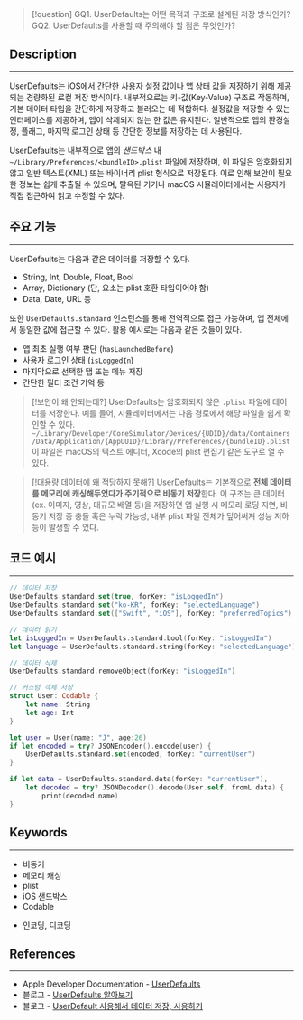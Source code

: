 >[!question] 
>GQ1. UserDefaults는 어떤 목적과 구조로 설계된 저장 방식인가?
>GQ2. UserDefaults를 사용할 때 주의해야 할 점은 무엇인가?

## Description
---
UserDefaults는 iOS에서 간단한 사용자 설정 값이나 앱 상태 값을 저장하기 위해 제공되는 경량화된 로컬 저장 방식이다. 내부적으로는 키-값(Key-Value) 구조로 작동하며, 기본 데이터 타입을 간단하게 저장하고 불러오는 데 적합하다. 설정값을 저장할 수 있는 인터페이스를 제공하며, 앱이 삭제되지 않는 한 값은 유지된다. 일반적으로 앱의 환경설정, 플래그, 마지막 로그인 상태 등 간단한 정보를 저장하는 데 사용된다.

UserDefaults는 내부적으로 앱의 *샌드박스* 내 `~/Library/Preferences/<bundleID>.plist` 파일에 저장하며, 이 파일은 암호화되지 않고 일반 텍스트(XML) 또는 바이너리 plist 형식으로 저장된다. 이로 인해 보안이 필요한 정보는 쉽게 추출될 수 있으며, 탈옥된 기기나 macOS 시뮬레이터에서는 사용자가 직접 접근하여 읽고 수정할 수 있다.

## 주요 기능
---
UserDefaults는 다음과 같은 데이터를 저장할 수 있다.

* String, Int, Double, Float, Bool
* Array, Dictionary (단, 요소는 plist 호환 타입이어야 함)
* Data, Date, URL 등

또한 `UserDefaults.standard` 인스턴스를 통해 전역적으로 접근 가능하며, 앱 전체에서 동일한 값에 접근할 수 있다. 활용 예시로는 다음과 같은 것들이 있다.

- 앱 최초 실행 여부 판단 (`hasLaunchedBefore`)    
- 사용자 로그인 상태 (`isLoggedIn`)
- 마지막으로 선택한 탭 또는 메뉴 저장
- 간단한 필터 조건 기억 등

>[!보안이 왜 안되는데?]
>UserDefaults는 암호화되지 않은 `.plist` 파일에 데이터를 저장한다. 예를 들어, 시뮬레이터에서는 다음 경로에서 해당 파일을 쉽게 확인할 수 있다. 
>`~/Library/Developer/CoreSimulator/Devices/{UDID}/data/Containers/Data/Application/{AppUUID}/Library/Preferences/{bundleID}.plist`
>이 파일은 macOS의 텍스트 에디터, Xcode의 plist 편집기 같은 도구로 열 수 있다.

>[!대용량 데이터에 왜 적당하지 못해?]
UserDefaults는 기본적으로 **전체 데이터를 메모리에 캐싱해두었다가 주기적으로 비동기 저장**한다. 이 구조는 큰 데이터(ex. 이미지, 영상, 대규모 배열 등)을 저장하면 앱 실행 시 메모리 로딩 지연, 비동기 저장 중 충돌 혹은 누락 가능성, 내부 plist 파일 전체가 덮어써져 성능 저하 등이 발생할 수 있다.

## 코드 예시 
---
```Swift
// 데이터 저장
UserDefaults.standard.set(true, forKey: "isLoggedIn")
UserDefaults.standard.set("ko-KR", forKey: "selectedLanguage")
UserDefaults.standard.set(["Swift", "iOS"], forKey: "preferredTopics")

// 데이터 읽기
let isLoggedIn = UserDefaults.standard.bool(forKey: "isLoggedIn")
let language = UserDefaults.standard.string(forKey: "selectedLanguage") ?? "en"

// 데이터 삭제
UserDefaults.standard.removeObject(forKey: "isLoggedIn")

// 커스텀 객체 저장 
struct User: Codable {
	let name: String
	let age: Int
}

let user = User(name: "J", age:26)
if let encoded = try? JSONEncoder().encode(user) {
	UserDefaults.standard.set(encoded, forKey: "currentUser")
}

if let data = UserDefaults.standard.data(forKey: "currentUser"), 
	let decoded = try? JSONDecoder().decode(User.self, fromL data) {
		print(decoded.name)
}

```

## Keywords
---
- 비동기
- 메모리 캐싱
- plist
- iOS 샌드박스
- Codable
* 인코딩, 디코딩

## References
---
- Apple Developer Documentation - [UserDefaults](https://developer.apple.com/documentation/foundation/userdefaults)
- 블로그 - [UserDefaults 알아보기](https://jeong9216.tistory.com/520)
- 블로그 - [UserDefault 사용해서 데이터 저장, 사용하기](https://lxxyeon.tistory.com/203)
